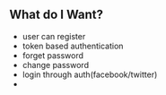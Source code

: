 What do I Want?
-----------------
* user can register
* token based authentication
* forget password
* change password
* login through auth(facebook/twitter)
* 

